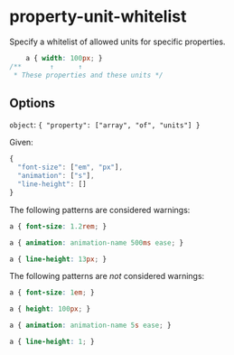# property-unit-whitelist

Specify a whitelist of allowed units for specific properties.

```css
    a { width: 100px; }
/**       ↑      ↑
 * These properties and these units */
```

## Options

`object`: `{
  "property": ["array", "of", "units"]
}`

Given:

```js
{
  "font-size": ["em", "px"],
  "animation": ["s"],
  "line-height": []
}
```

The following patterns are considered warnings:

```css
a { font-size: 1.2rem; }
```

```css
a { animation: animation-name 500ms ease; }
```

```css
a { line-height: 13px; }
```

The following patterns are *not* considered warnings:

```css
a { font-size: 1em; }
```

```css
a { height: 100px; }
```

```css
a { animation: animation-name 5s ease; }
```

```css
a { line-height: 1; }
```
